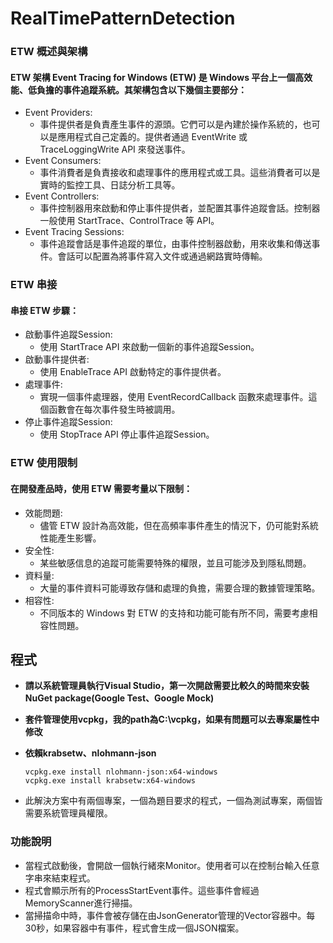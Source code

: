 ﻿# RealTimePatternDetection

### ETW 概述與架構
#### ETW 架構 Event Tracing for Windows (ETW) 是 Windows 平台上一個高效能、低負擔的事件追蹤系統。其架構包含以下幾個主要部分：
- Event Providers:
  - 事件提供者是負責產生事件的源頭。它們可以是內建於操作系統的，也可以是應用程式自己定義的。提供者通過 EventWrite 或 TraceLoggingWrite API 來發送事件。
- Event Consumers:
  - 事件消費者是負責接收和處理事件的應用程式或工具。這些消費者可以是實時的監控工具、日誌分析工具等。
- Event Controllers:
  - 事件控制器用來啟動和停止事件提供者，並配置其事件追蹤會話。控制器一般使用 StartTrace、ControlTrace 等 API。
- Event Tracing Sessions:
  - 事件追蹤會話是事件追蹤的單位，由事件控制器啟動，用來收集和傳送事件。會話可以配置為將事件寫入文件或通過網路實時傳輸。
### ETW 串接
#### 串接 ETW 步驟：
- 啟動事件追蹤Session:
  - 使用 StartTrace API 來啟動一個新的事件追蹤Session。
- 啟動事件提供者:
  - 使用 EnableTrace API 啟動特定的事件提供者。
- 處理事件:
  - 實現一個事件處理器，使用 EventRecordCallback 函數來處理事件。這個函數會在每次事件發生時被調用。
- 停止事件追蹤Session:
  - 使用 StopTrace API 停止事件追蹤Session。

### ETW 使用限制
#### 在開發產品時，使用 ETW 需要考量以下限制：
- 效能問題:
    - 儘管 ETW 設計為高效能，但在高頻率事件產生的情況下，仍可能對系統性能產生影響。
- 安全性:
    - 某些敏感信息的追蹤可能需要特殊的權限，並且可能涉及到隱私問題。
- 資料量:
    - 大量的事件資料可能導致存儲和處理的負擔，需要合理的數據管理策略。
- 相容性:
    - 不同版本的 Windows 對 ETW 的支持和功能可能有所不同，需要考慮相容性問題。

## 程式
- **請以系統管理員執行Visual Studio，第一次開啟需要比較久的時間來安裝NuGet package(Google Test、Google Mock)**

- **套件管理使用vcpkg，我的path為C:\vcpkg，如果有問題可以去專案屬性中修改**

- **依賴krabsetw、nlohmann-json**
  ```
  vcpkg.exe install nlohmann-json:x64-windows
  vcpkg.exe install krabsetw:x64-windows
  ```

- 此解決方案中有兩個專案，一個為題目要求的程式，一個為測試專案，兩個皆需要系統管理員權限。
### 功能說明
- 當程式啟動後，會開啟一個執行緒來Monitor。使用者可以在控制台輸入任意字串來結束程式。
- 程式會顯示所有的ProcessStartEvent事件。這些事件會經過MemoryScanner進行掃描。
- 當掃描命中時，事件會被存儲在由JsonGenerator管理的Vector容器中。每30秒，如果容器中有事件，程式會生成一個JSON檔案。


